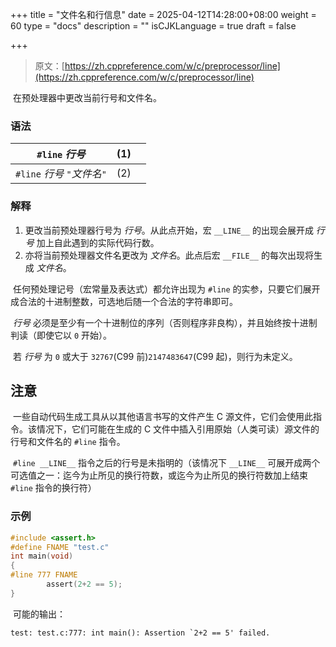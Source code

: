 +++
title = "文件名和行信息"
date = 2025-04-12T14:28:00+08:00
weight = 60
type = "docs"
description = ""
isCJKLanguage = true
draft = false

+++

> 原文：[https://zh.cppreference.com/w/c/preprocessor/line](https://zh.cppreference.com/w/c/preprocessor/line)

​	在预处理器中更改当前行号和文件名。

### 语法

| `#line` *行号*                | (1)  |      |
| ----------------------------- | ---- | ---- |
| `#line` *行号* `"`*文件名*`"` | (2)  |      |

### 解释

1) 更改当前预处理器行号为 *行号*。从此点开始，宏 `__LINE__` 的出现会展开成 *行号* 加上自此遇到的实际代码行数。
2) 亦将当前预处理器文件名更改为 *文件名*。此点后宏 `__FILE__` 的每次出现将生成 *文件名*。

​	任何预处理记号（宏常量及表达式）都允许出现为 `#line` 的实参，只要它们展开成合法的十进制整数，可选地后随一个合法的字符串即可。

​	*行号* 必须是至少有一个十进制位的序列（否则程序非良构），并且始终按十进制判读（即使它以 `0` 开始）。

​	若 *行号* 为 `0` 或大于 `32767`(C99 前)`2147483647`(C99 起)，则行为未定义。

## 注意

​	一些自动代码生成工具从以其他语言书写的文件产生 C 源文件，它们会使用此指令。该情况下，它们可能在生成的 C 文件中插入引用原始（人类可读）源文件的行号和文件名的 `#line` 指令。

​	`#line __LINE__` 指令之后的行号是未指明的（该情况下 `__LINE__` 可展开成两个可选值之一：迄今为止所见的换行符数，或迄今为止所见的换行符数加上结束 `#line` 指令的换行符）

### 示例

```c
#include <assert.h>
#define FNAME "test.c"
int main(void)
{
#line 777 FNAME
        assert(2+2 == 5);
}
```

​	可能的输出：

```txt
test: test.c:777: int main(): Assertion `2+2 == 5' failed.
```
